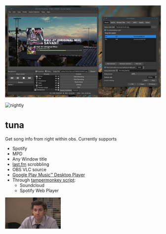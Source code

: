 ![header](/preview.png "tuna running on obs linux")

![nightly](https://github.com/univrsal/tuna/workflows/nightly/badge.svg)

# tuna
Get song info from right within obs.
Currently supports
- Spotify
- MPD
- Any Window title
- [last.fm](https://last.fm) scrobbling
- OBS VLC source
- [Google Play Music™ Desktop Player](https://github.com/MarshallOfSound/Google-Play-Music-Desktop-Player-UNOFFICIAL-)
- Through [tampermonkey script](https://greasyfork.org/en/scripts/413575-tuna-browser-script):
    - Soundcloud 
    - Spotify Web Player

<img src="src/gui/images/tuna.png" alt="hey tuna" width="180px">

